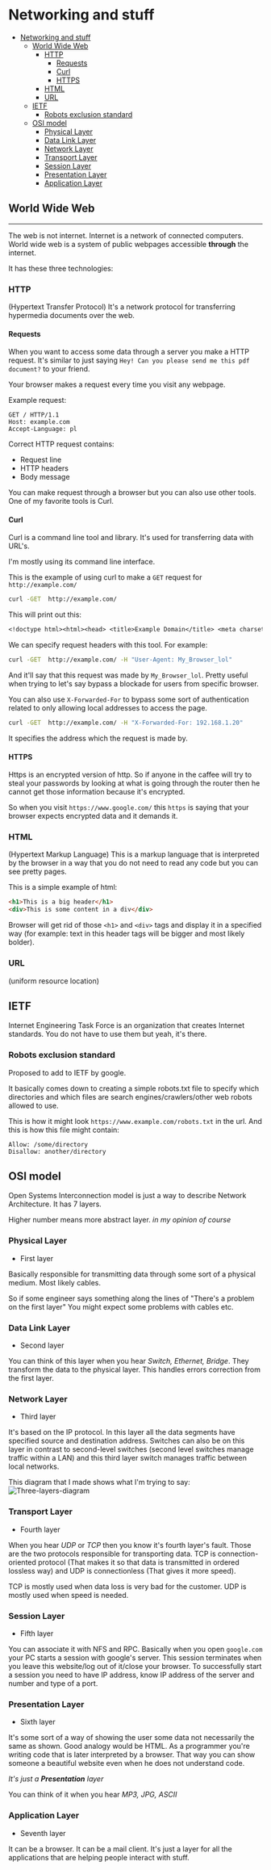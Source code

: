 <!-- {% raw %} -->

# Networking and stuff

<!-- TOC -->

- [Networking and stuff](#networking-and-stuff)
	- [World Wide Web](#world-wide-web)
		- [HTTP](#http)
			- [Requests](#requests)
			- [Curl](#curl)
			- [HTTPS](#https)
		- [HTML](#html)
		- [URL](#url)
	- [IETF](#ietf)
		- [Robots exclusion standard](#robots-exclusion-standard)
	- [OSI model](#osi-model)
		- [Physical Layer](#physical-layer)
		- [Data Link Layer](#data-link-layer)
		- [Network Layer](#network-layer)
		- [Transport Layer](#transport-layer)
		- [Session Layer](#session-layer)
		- [Presentation Layer](#presentation-layer)
		- [Application Layer](#application-layer)

<!-- /TOC -->

## World Wide Web

---

The web is not internet. Internet is a network of connected computers. World wide web is a system of public webpages accessible **through** the internet.

It has these three technologies:

### HTTP

(Hypertext Transfer Protocol) It's a network protocol for transferring hypermedia documents over the web.

#### Requests

When you want to access some data through a server you make a HTTP request.
It's similar to just saying `Hey! Can you please send me this pdf document?` to your friend.

Your browser makes a request every time you visit any webpage.

Example request:

```
GET / HTTP/1.1
Host: example.com
Accept-Language: pl

```

Correct HTTP request contains:

- Request line
- HTTP headers
- Body message

You can make request through a browser but you can also use other tools.
One of my favorite tools is Curl.

#### Curl

Curl is a command line tool and library. It's used for transferring data with URL's.

I'm mostly using its command line interface.

This is the example of using curl to make a `GET` request for `http://example.com/`

```sh
curl -GET  http://example.com/
```

This will print out this:

```txt
<!doctype html><html><head> <title>Example Domain</title> <meta charset="utf-8"/> <meta http-equiv="Content-type" content="text/html; charset=utf-8"/> <meta name="viewport" content="width=device-width, initial-scale=1"/> <style type="text/css"> body{background-color: #f0f0f2; margin: 0; padding: 0; font-family: -apple-system, system-ui, BlinkMacSystemFont, "Segoe UI", "Open Sans", "Helvetica Neue", Helvetica, Arial, sans-serif;}div{width: 600px; margin: 5em auto; padding: 2em; background-color: #fdfdff; border-radius: 0.5em; box-shadow: 2px 3px 7px 2px rgba(0,0,0,0.02);}a:link, a:visited{color: #38488f; text-decoration: none;}@media (max-width: 700px){div{margin: 0 auto; width: auto;}}</style> </head><body><div> <h1>Example Domain</h1> <p>This domain is for use in illustrative examples in documents. You may use this domain in literature without prior coordination or asking for permission.</p><p><a href="https://www.iana.org/domains/example">More information...</a></p></div></body></html>
```

We can specify request headers with this tool.
For example:

```sh
curl -GET  http://example.com/ -H "User-Agent: My_Browser_lol"
```

And it'll say that this request was made by `My_Browser_lol`.
Pretty useful when trying to let's say bypass a blockade for users from specific browser.

You can also use `X-Forwarded-For` to bypass some sort of authentication related to only allowing local addresses to access the page.

```sh
curl -GET  http://example.com/ -H "X-Forwarded-For: 192.168.1.20"
```

It specifies the address which the request is made by.

#### HTTPS

Https is an encrypted version of http. So if anyone in the caffee will try to steal your passwords by looking at what is going through the router then he cannot get those information because it's encrypted.

So when you visit `https://www.google.com/` this `https` is saying that your browser expects encrypted data and it demands it.

### HTML

(Hypertext Markup Language) This is a markup language that is interpreted by the browser in a way that you do not need to read any code but you can see pretty pages.

This is a simple example of html:

```html
<h1>This is a big header</h1>
<div>This is some content in a div</div>
```

Browser will get rid of those `<h1>` and `<div>` tags and display it in a specified way (for example: text in this header tags will be bigger and most likely bolder).

### URL

(uniform resource location)

## IETF

Internet Engineering Task Force is an organization that creates Internet standards. You do not have to use them but yeah, it's there.

### Robots exclusion standard

Proposed to add to IETF by google.

It basically comes down to creating a simple robots.txt file to specify which directories and which files are search engines/crawlers/other web robots allowed to use.

This is how it might look `https://www.example.com/robots.txt` in the url.
And this is how this file might contain:

```
Allow: /some/directory
Disallow: another/directory
```

## OSI model

Open Systems Interconnection model is just a way to describe Network Architecture.
It has 7 layers.

Higher number means more abstract layer. _in my opinion of course_

### Physical Layer

- First layer

Basically responsible for transmitting data through some sort of a physical medium.
Most likely cables.

So if some engineer says something along the lines of "There's a problem on the first layer"
You might expect some problems with cables etc.

### Data Link Layer

- Second layer

You can think of this layer when you hear _Switch, Ethernet, Bridge_. They transform the data to the physical layer.
This handles errors correction from the first layer. 

### Network Layer

- Third layer

It's based on the IP protocol. In this layer all the data segments have specified source and destination address.
Switches can also be on this layer in contrast to second-level switches (second level switches manage traffic within a LAN) 
and this third layer switch manages traffic between local networks.

This diagram that I made shows what I'm trying to say:
![Three-layers-diagram](Assets/Networking1.png)

### Transport Layer

- Fourth layer

When you hear _UDP_ or _TCP_ then you know it's fourth layer's fault. 
Those are the two protocols responsible for transporting data. TCP is connection-oriented protocol (That makes it so that data is transmitted in ordered lossless way) and UDP is connectionless (That gives it more speed).

TCP is mostly used when data loss is very bad for the customer.
UDP is mostly used when speed is needed. 

### Session Layer

- Fifth layer

You can associate it with NFS and RPC. Basically when you open `google.com` your PC starts a session with google's server. This session terminates when you leave this website/log out of it/close your browser. To successfully start a session you need to have IP address, know IP address of the server and number and type of a port.  

### Presentation Layer

- Sixth layer

It's some sort of a way of showing the user some data not necessarily the same as shown.
Good analogy would be HTML. As a programmer you're writing code that is later interpreted by a browser.
That way you can show someone a beautiful website even when he does not understand code.

_It's just a **Presentation** layer_

You can think of it when you hear _MP3, JPG, ASCII_


### Application Layer

- Seventh layer

It can be a browser. It can be a mail client. It's just a layer for all the applications that are helping people interact with stuff.

<!-- {% endraw %} -->
